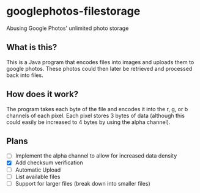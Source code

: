 # googlephotos-filestorage
Abusing Google Photos' unlimited photo storage

## What is this?

This is a Java program that encodes files into images and uploads them to google photos. These photos could then later be retrieved and processed back into files.

## How does it work?

The program takes each byte of the file and encodes it into the r, g, or b channels of each pixel. Each pixel stores 3 bytes of data (although this could easily be increased to 4 bytes by using the alpha channel).

## Plans

- [ ] Implement the alpha channel to allow for increased data density
- [x] Add checksum verification
- [ ] Automatic Upload
- [ ] List available files
- [ ] Support for larger files (break down into smaller files)
